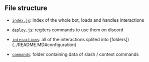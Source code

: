 ## File structure

- [`index.js`](././index.js): index of the whole bot, loads and handles interactions
- [`deploy.js`](././deploy.js): regiters commands to use them on discord

- [`interactions`](./interactions/): all of the interactions splited into [folders])(../README.MD#configuration)

- [`commands`](./commands/): folder containing data of slash / context commands